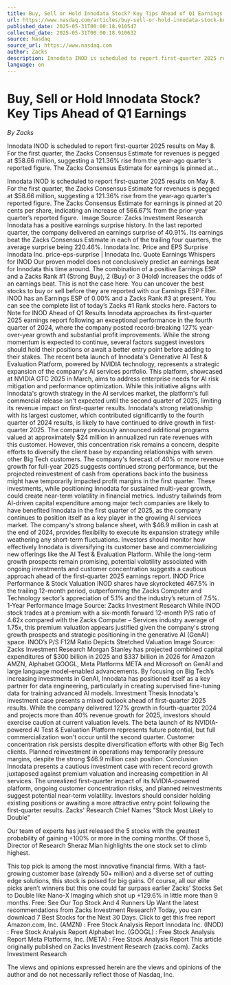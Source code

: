 ```yaml
---
title: Buy, Sell or Hold Innodata Stock? Key Tips Ahead of Q1 Earnings
url: https://www.nasdaq.com/articles/buy-sell-or-hold-innodata-stock-key-tips-ahead-q1-earnings
published_date: 2025-05-31T00:00:18.910547
collected_date: 2025-05-31T00:00:18.910632
source: Nasdaq
source_url: https://www.nasdaq.com
author: Zacks
description: Innodata INOD is scheduled to report first-quarter 2025 results on May 8. For the first quarter, the Zacks Consensus Estimate for revenues is pegged at $58.66 million, suggesting a 121.36% rise from the year-ago quarter’s reported figure. The Zacks Consensus Estimate for earnings is pinned at...
language: en
---
```


# Buy, Sell or Hold Innodata Stock? Key Tips Ahead of Q1 Earnings

*By Zacks*

Innodata INOD is scheduled to report first-quarter 2025 results on May 8. For the first quarter, the Zacks Consensus Estimate for revenues is pegged at $58.66 million, suggesting a 121.36% rise from the year-ago quarter’s reported figure. The Zacks Consensus Estimate for earnings is pinned at...

Innodata INOD is scheduled to report first-quarter 2025 results on May 8. For the first quarter, the Zacks Consensus Estimate for revenues is pegged at $58.66 million, suggesting a 121.36% rise from the year-ago quarter’s reported figure. The Zacks Consensus Estimate for earnings is pinned at 20 cents per share, indicating an increase of 566.67% from the prior-year quarter’s reported figure.  Image Source: Zacks Investment Research 
 Innodata has a positive earnings surprise history. In the last reported quarter, the company delivered an earnings surprise of 40.91%. Its earnings beat the Zacks Consensus Estimate in each of the trailing four quarters, the average surprise being 220.46%. Innodata Inc. Price and EPS Surprise Innodata Inc. price-eps-surprise | Innodata Inc. Quote Earnings Whispers for INOD Our proven model does not conclusively predict an earnings beat for Innodata this time around. The combination of a positive Earnings ESP and a Zacks Rank #1 (Strong Buy), 2 (Buy) or 3 (Hold) increases the odds of an earnings beat. This is not the case here. You can uncover the best stocks to buy or sell before they are reported with our Earnings ESP Filter. INOD has an Earnings ESP of 0.00% and a Zacks Rank #3 at present. You can see the complete list of today’s Zacks #1 Rank stocks here. Factors to Note for INOD Ahead of Q1 Results Innodata approaches its first-quarter 2025 earnings report following an exceptional performance in the fourth quarter of 2024, where the company posted record-breaking 127% year-over-year growth and substantial profit improvements. While the strong momentum is expected to continue, several factors suggest investors should hold their positions or await a better entry point before adding to their stakes. The recent beta launch of Innodata's Generative AI Test &amp; Evaluation Platform, powered by NVIDIA technology, represents a strategic expansion of the company's AI services portfolio. This platform, showcased at NVIDIA GTC 2025 in March, aims to address enterprise needs for AI risk mitigation and performance optimization. While this initiative aligns with Innodata's growth strategy in the AI services market, the platform's full commercial release isn't expected until the second quarter of 2025, limiting its revenue impact on first-quarter results. Innodata's strong relationship with its largest customer, which contributed significantly to the fourth quarter of 2024 results, is likely to have continued to drive growth in first-quarter 2025. The company previously announced additional programs valued at approximately $24 million in annualized run rate revenues with this customer. However, this concentration risk remains a concern, despite efforts to diversify the client base by expanding relationships with seven other Big Tech customers. The company's forecast of 40% or more revenue growth for full-year 2025 suggests continued strong performance, but the projected reinvestment of cash from operations back into the business might have temporarily impacted profit margins in the first quarter. These investments, while positioning Innodata for sustained multi-year growth, could create near-term volatility in financial metrics. Industry tailwinds from AI-driven capital expenditure among major tech companies are likely to have benefited Innodata in the first quarter of 2025, as the company continues to position itself as a key player in the growing AI services market. The company's strong balance sheet, with $46.9 million in cash at the end of 2024, provides flexibility to execute its expansion strategy while weathering any short-term fluctuations. Investors should monitor how effectively Innodata is diversifying its customer base and commercializing new offerings like the AI Test &amp; Evaluation Platform. While the long-term growth prospects remain promising, potential volatility associated with ongoing investments and customer concentration suggests a cautious approach ahead of the first-quarter 2025 earnings report. 
 INOD Price Performance &amp; Stock Valuation INOD shares have skyrocketed 467.5% in the trailing 12-month period, outperforming the Zacks Computer and Technology sector’s appreciation of 5.1% and the industry’s return of 7.5%. 1-Year Performance Image Source: Zacks Investment Research While INOD stock trades at a premium with a six-month forward 12-month P/S ratio of 4.62x compared with the Zacks Computer – Services industry average of 1.75x, this premium valuation appears justified given the company's strong growth prospects and strategic positioning in the generative AI (GenAI) space. INOD’s P/S F12M Ratio Depicts Stretched Valuation Image Source: Zacks Investment Research Morgan Stanley has projected combined capital expenditures of $300 billion in 2025 and $337 billion in 2026 for Amazon AMZN, Alphabet GOOGL, Meta Platforms META and Microsoft on GenAI and large language model-enabled advancements. By focusing on Big Tech’s increasing investments in GenAI, Innodata has positioned itself as a key partner for data engineering, particularly in creating supervised fine-tuning data for training advanced AI models. 
 Investment Thesis Innodata's investment case presents a mixed outlook ahead of first-quarter 2025 results. While the company delivered 127% growth in fourth-quarter 2024 and projects more than 40% revenue growth for 2025, investors should exercise caution at current valuation levels. The beta launch of its NVIDIA-powered AI Test &amp; Evaluation Platform represents future potential, but full commercialization won't occur until the second quarter. Customer concentration risk persists despite diversification efforts with other Big Tech clients. Planned reinvestment in operations may temporarily pressure margins, despite the strong $46.9 million cash position. Conclusion Innodata presents a cautious investment case with recent record growth juxtaposed against premium valuation and increasing competition in AI services. The unrealized first-quarter impact of its NVIDIA-powered platform, ongoing customer concentration risks, and planned reinvestments suggest potential near-term volatility. Investors should consider holding existing positions or awaiting a more attractive entry point following the first-quarter results. 
 Zacks' Research Chief Names "Stock Most Likely to Double" 
 
 Our team of experts has just released the 5 stocks with the greatest probability of gaining +100% or more in the coming months. Of those 5, Director of Research Sheraz Mian highlights the one stock set to climb highest. 
 
 This top pick is among the most innovative financial firms. With a fast-growing customer base (already 50+ million) and a diverse set of cutting edge solutions, this stock is poised for big gains. Of course, all our elite picks aren’t winners but this one could far surpass earlier Zacks’ Stocks Set to Double like Nano-X Imaging which shot up +129.6% in little more than 9 months. Free: See Our Top Stock And 4 Runners Up Want the latest recommendations from Zacks Investment Research? Today, you can download 7 Best Stocks for the Next 30 Days. Click to get this free report 
 Amazon.com, Inc. (AMZN) : Free Stock Analysis Report Innodata Inc. (INOD) : Free Stock Analysis Report Alphabet Inc. (GOOGL) : Free Stock Analysis Report Meta Platforms, Inc. (META) : Free Stock Analysis Report This article originally published on Zacks Investment Research (zacks.com). Zacks Investment Research

The views and opinions expressed herein are the views and opinions of the author and do not necessarily reflect those of Nasdaq, Inc.